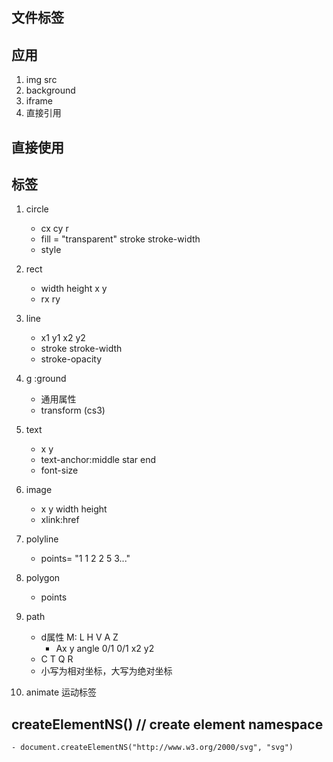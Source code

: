## 文件标签

## 应用
1. img src
2. background
3. iframe
4. 直接引用

## 直接使用

## 标签
1. circle
    - cx cy r
    - fill = "transparent" stroke stroke-width
    - style 
2. rect
    - width height x y
    - rx ry
3. line 
    - x1 y1 x2 y2
    - stroke stroke-width
   - stroke-opacity

4. g :ground
    - 通用属性
    - transform (cs3)

5. text
    - x y
    - text-anchor:middle star end 
    - font-size 

6. image
    - x y width height
    - xlink:href

7. polyline 
    - points= "1 1 2 2 5 3..."
8. polygon 
    - points 

9. path
    - d属性 M: L H V A Z
        - Ax y angle 0/1 0/1 x2 y2
    - C T Q R
    - 小写为相对坐标，大写为绝对坐标

10. animate 运动标签

## createElementNS() // create element namespace
    - document.createElementNS("http://www.w3.org/2000/svg", "svg")